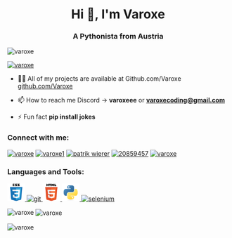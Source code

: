 <h1 align="center">Hi 👋, I'm Varoxe</h1>
<h3 align="center">A Pythonista from Austria</h3>

<p align="left"> <img src="https://komarev.com/ghpvc/?username=varoxe&label=Nice%20people&color=440052&style=flat" alt="varoxe" /> </p>

<p align="left"> <a href="https://github.com/ryo-ma/github-profile-trophy"><img src="https://github-profile-trophy.vercel.app/?username=varoxe" alt="varoxe" /></a> </p>

- 👨‍💻 All of my projects are available at Github.com/Varoxe [github.com/Varoxe](github.com/Varoxe)

- 📫 How to reach me Discord -> **varoxeee** or **varoxecoding@gmail.com**

- ⚡ Fun fact **pip install jokes**

<h3 align="left">Connect with me:</h3>
<p align="left">
<a href="https://dev.to/varoxe" target="blank"><img align="center" src="https://raw.githubusercontent.com/rahuldkjain/github-profile-readme-generator/master/src/images/icons/Social/devto.svg" alt="varoxe" height="30" width="40" /></a>
<a href="https://twitter.com/varoxe1" target="blank"><img align="center" src="https://raw.githubusercontent.com/rahuldkjain/github-profile-readme-generator/master/src/images/icons/Social/twitter.svg" alt="varoxe1" height="30" width="40" /></a>
<a href="https://linkedin.com/in/patrik-wierer-7b1970299/" target="blank"><img align="center" src="https://raw.githubusercontent.com/rahuldkjain/github-profile-readme-generator/master/src/images/icons/Social/linked-in-alt.svg" alt="patrik wierer" height="30" width="40" /></a>
<a href="https://stackoverflow.com/users/20859457" target="blank"><img align="center" src="https://raw.githubusercontent.com/rahuldkjain/github-profile-readme-generator/master/src/images/icons/Social/stack-overflow.svg" alt="20859457" height="30" width="40" /></a>
<a href="https://www.youtube.com/c/varoxe" target="blank"><img align="center" src="https://raw.githubusercontent.com/rahuldkjain/github-profile-readme-generator/master/src/images/icons/Social/youtube.svg" alt="varoxe" height="30" width="40" /></a>
</p>

<h3 align="left">Languages and Tools:</h3>
<p align="left"> <a href="https://www.w3schools.com/css/" target="_blank" rel="noreferrer"> <img src="https://raw.githubusercontent.com/devicons/devicon/master/icons/css3/css3-original-wordmark.svg" alt="css3" width="40" height="40"/> </a> <a href="https://git-scm.com/" target="_blank" rel="noreferrer"> <img src="https://www.vectorlogo.zone/logos/git-scm/git-scm-icon.svg" alt="git" width="40" height="40"/> </a> <a href="https://www.w3.org/html/" target="_blank" rel="noreferrer"> <img src="https://raw.githubusercontent.com/devicons/devicon/master/icons/html5/html5-original-wordmark.svg" alt="html5" width="40" height="40"/> </a> <a href="https://www.python.org" target="_blank" rel="noreferrer"> <img src="https://raw.githubusercontent.com/devicons/devicon/master/icons/python/python-original.svg" alt="python" width="40" height="40"/> </a> <a href="https://www.selenium.dev" target="_blank" rel="noreferrer"> <img src="https://raw.githubusercontent.com/detain/svg-logos/780f25886640cef088af994181646db2f6b1a3f8/svg/selenium-logo.svg" alt="selenium" width="40" height="40"/> </a> </p>

<p><img align="left" src="https://github-readme-stats.vercel.app/api/top-langs?username=varoxe&show_icons=true&locale=en&layout=compact" alt="varoxe" /></p>

<p>&nbsp;<img align="center" src="https://github-readme-stats.vercel.app/api?username=varoxe&show_icons=true&locale=en" alt="varoxe" /></p>

<p><img align="center" src="https://github-readme-streak-stats.herokuapp.com/?user=varoxe&" alt="varoxe" /></p>
